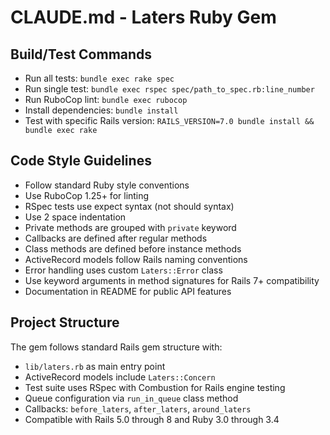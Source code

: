 # CLAUDE.md - Laters Ruby Gem

## Build/Test Commands
- Run all tests: `bundle exec rake spec`
- Run single test: `bundle exec rspec spec/path_to_spec.rb:line_number`
- Run RuboCop lint: `bundle exec rubocop`
- Install dependencies: `bundle install`
- Test with specific Rails version: `RAILS_VERSION=7.0 bundle install && bundle exec rake`

## Code Style Guidelines
- Follow standard Ruby style conventions
- Use RuboCop 1.25+ for linting
- RSpec tests use expect syntax (not should syntax)
- Use 2 space indentation
- Private methods are grouped with `private` keyword
- Callbacks are defined after regular methods
- Class methods are defined before instance methods
- ActiveRecord models follow Rails naming conventions
- Error handling uses custom `Laters::Error` class
- Use keyword arguments in method signatures for Rails 7+ compatibility
- Documentation in README for public API features

## Project Structure
The gem follows standard Rails gem structure with:
- `lib/laters.rb` as main entry point
- ActiveRecord models include `Laters::Concern`
- Test suite uses RSpec with Combustion for Rails engine testing
- Queue configuration via `run_in_queue` class method
- Callbacks: `before_laters`, `after_laters`, `around_laters`
- Compatible with Rails 5.0 through 8 and Ruby 3.0 through 3.4